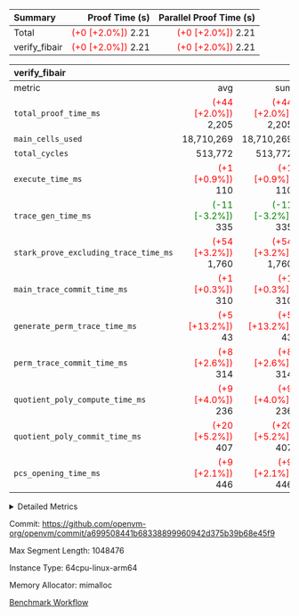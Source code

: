 | Summary | Proof Time (s) | Parallel Proof Time (s) |
|:---|---:|---:|
| Total | <span style='color: red'>(+0 [+2.0%])</span> 2.21 | <span style='color: red'>(+0 [+2.0%])</span> 2.21 |
| verify_fibair | <span style='color: red'>(+0 [+2.0%])</span> 2.21 | <span style='color: red'>(+0 [+2.0%])</span> 2.21 |


| verify_fibair |||||
|:---|---:|---:|---:|---:|
|metric|avg|sum|max|min|
| `total_proof_time_ms ` | <span style='color: red'>(+44 [+2.0%])</span> 2,205 | <span style='color: red'>(+44 [+2.0%])</span> 2,205 | <span style='color: red'>(+44 [+2.0%])</span> 2,205 | <span style='color: red'>(+44 [+2.0%])</span> 2,205 |
| `main_cells_used     ` |  18,710,269 |  18,710,269 |  18,710,269 |  18,710,269 |
| `total_cycles        ` |  513,772 |  513,772 |  513,772 |  513,772 |
| `execute_time_ms     ` | <span style='color: red'>(+1 [+0.9%])</span> 110 | <span style='color: red'>(+1 [+0.9%])</span> 110 | <span style='color: red'>(+1 [+0.9%])</span> 110 | <span style='color: red'>(+1 [+0.9%])</span> 110 |
| `trace_gen_time_ms   ` | <span style='color: green'>(-11 [-3.2%])</span> 335 | <span style='color: green'>(-11 [-3.2%])</span> 335 | <span style='color: green'>(-11 [-3.2%])</span> 335 | <span style='color: green'>(-11 [-3.2%])</span> 335 |
| `stark_prove_excluding_trace_time_ms` | <span style='color: red'>(+54 [+3.2%])</span> 1,760 | <span style='color: red'>(+54 [+3.2%])</span> 1,760 | <span style='color: red'>(+54 [+3.2%])</span> 1,760 | <span style='color: red'>(+54 [+3.2%])</span> 1,760 |
| `main_trace_commit_time_ms` | <span style='color: red'>(+1 [+0.3%])</span> 310 | <span style='color: red'>(+1 [+0.3%])</span> 310 | <span style='color: red'>(+1 [+0.3%])</span> 310 | <span style='color: red'>(+1 [+0.3%])</span> 310 |
| `generate_perm_trace_time_ms` | <span style='color: red'>(+5 [+13.2%])</span> 43 | <span style='color: red'>(+5 [+13.2%])</span> 43 | <span style='color: red'>(+5 [+13.2%])</span> 43 | <span style='color: red'>(+5 [+13.2%])</span> 43 |
| `perm_trace_commit_time_ms` | <span style='color: red'>(+8 [+2.6%])</span> 314 | <span style='color: red'>(+8 [+2.6%])</span> 314 | <span style='color: red'>(+8 [+2.6%])</span> 314 | <span style='color: red'>(+8 [+2.6%])</span> 314 |
| `quotient_poly_compute_time_ms` | <span style='color: red'>(+9 [+4.0%])</span> 236 | <span style='color: red'>(+9 [+4.0%])</span> 236 | <span style='color: red'>(+9 [+4.0%])</span> 236 | <span style='color: red'>(+9 [+4.0%])</span> 236 |
| `quotient_poly_commit_time_ms` | <span style='color: red'>(+20 [+5.2%])</span> 407 | <span style='color: red'>(+20 [+5.2%])</span> 407 | <span style='color: red'>(+20 [+5.2%])</span> 407 | <span style='color: red'>(+20 [+5.2%])</span> 407 |
| `pcs_opening_time_ms ` | <span style='color: red'>(+9 [+2.1%])</span> 446 | <span style='color: red'>(+9 [+2.1%])</span> 446 | <span style='color: red'>(+9 [+2.1%])</span> 446 | <span style='color: red'>(+9 [+2.1%])</span> 446 |



<details>
<summary>Detailed Metrics</summary>

|  | verify_program_compile_ms | total_cells | stark_prove_excluding_trace_time_ms | quotient_poly_compute_time_ms | quotient_poly_commit_time_ms | perm_trace_commit_time_ms | pcs_opening_time_ms | main_trace_commit_time_ms |
| --- | --- | --- | --- | --- | --- | --- | --- |
|  | 5 | 65,536 | 74 | 3 | 18 | 0 | 36 | 16 | 

| air_name | rows | quotient_deg | main_cols | interactions | constraints | cells |
| --- | --- | --- | --- | --- | --- | --- |
| AccessAdapterAir<2> |  | 4 |  | 5 | 11 |  | 
| AccessAdapterAir<4> |  | 4 |  | 5 | 11 |  | 
| AccessAdapterAir<8> |  | 4 |  | 5 | 11 |  | 
| FibonacciAir | 32,768 | 1 | 2 |  | 5 | 65,536 | 
| FriReducedOpeningAir |  | 4 |  | 31 | 52 |  | 
| NativePoseidon2Air<BabyBearParameters>, 1> |  | 4 |  | 176 | 555 |  | 
| PhantomAir |  | 4 |  | 3 | 4 |  | 
| ProgramAir |  | 1 |  | 1 | 4 |  | 
| VariableRangeCheckerAir |  | 1 |  | 1 | 4 |  | 
| VmAirWrapper<AluNativeAdapterAir, FieldArithmeticCoreAir> |  | 4 |  | 15 | 23 |  | 
| VmAirWrapper<BranchNativeAdapterAir, BranchEqualCoreAir<1> |  | 4 |  | 11 | 22 |  | 
| VmAirWrapper<JalNativeAdapterAir, JalCoreAir> |  | 4 |  | 7 | 6 |  | 
| VmAirWrapper<NativeAdapterAir<2, 0>, PublicValuesCoreAir> |  | 4 |  | 11 | 22 |  | 
| VmAirWrapper<NativeLoadStoreAdapterAir<1>, NativeLoadStoreCoreAir<1> |  | 4 |  | 15 | 16 |  | 
| VmAirWrapper<NativeLoadStoreAdapterAir<4>, NativeLoadStoreCoreAir<4> |  | 4 |  | 15 | 16 |  | 
| VmAirWrapper<NativeVectorizedAdapterAir<4>, FieldExtensionCoreAir> |  | 4 |  | 15 | 23 |  | 
| VmConnectorAir |  | 4 |  | 3 | 8 |  | 
| VolatileBoundaryAir |  | 4 |  | 4 | 16 |  | 

| group | trace_gen_time_ms | total_proof_time_ms | total_cycles | total_cells | stark_prove_excluding_trace_time_ms | quotient_poly_compute_time_ms | quotient_poly_commit_time_ms | perm_trace_commit_time_ms | pcs_opening_time_ms | main_trace_commit_time_ms | main_cells_used | generate_perm_trace_time_ms | execute_time_ms |
| --- | --- | --- | --- | --- | --- | --- | --- | --- | --- | --- | --- | --- | --- |
| verify_fibair | 335 | 2,205 | 513,772 | 43,401,880 | 1,760 | 236 | 407 | 314 | 446 | 310 | 18,710,269 | 43 | 110 | 

| group | air_name | rows | prep_cols | perm_cols | main_cols | cells |
| --- | --- | --- | --- | --- | --- | --- |
| verify_fibair | AccessAdapterAir<2> | 65,536 |  | 12 | 11 | 1,507,328 | 
| verify_fibair | AccessAdapterAir<4> | 32,768 |  | 12 | 13 | 819,200 | 
| verify_fibair | AccessAdapterAir<8> | 128 |  | 12 | 17 | 3,712 | 
| verify_fibair | FriReducedOpeningAir | 1,024 |  | 36 | 25 | 62,464 | 
| verify_fibair | NativePoseidon2Air<BabyBearParameters>, 1> | 16,384 |  | 216 | 399 | 10,076,160 | 
| verify_fibair | PhantomAir | 16,384 |  | 8 | 6 | 229,376 | 
| verify_fibair | ProgramAir | 8,192 |  | 8 | 10 | 147,456 | 
| verify_fibair | VariableRangeCheckerAir | 262,144 | 2 | 8 | 1 | 2,359,296 | 
| verify_fibair | VmAirWrapper<AluNativeAdapterAir, FieldArithmeticCoreAir> | 262,144 |  | 20 | 29 | 12,845,056 | 
| verify_fibair | VmAirWrapper<BranchNativeAdapterAir, BranchEqualCoreAir<1> | 131,072 |  | 16 | 23 | 5,111,808 | 
| verify_fibair | VmAirWrapper<JalNativeAdapterAir, JalCoreAir> | 16,384 |  | 12 | 9 | 344,064 | 
| verify_fibair | VmAirWrapper<NativeLoadStoreAdapterAir<1>, NativeLoadStoreCoreAir<1> | 131,072 |  | 24 | 22 | 6,029,312 | 
| verify_fibair | VmAirWrapper<NativeLoadStoreAdapterAir<4>, NativeLoadStoreCoreAir<4> | 16,384 |  | 24 | 31 | 901,120 | 
| verify_fibair | VmAirWrapper<NativeVectorizedAdapterAir<4>, FieldExtensionCoreAir> | 8,192 |  | 20 | 38 | 475,136 | 
| verify_fibair | VmConnectorAir | 2 | 1 | 8 | 4 | 24 | 
| verify_fibair | VolatileBoundaryAir | 131,072 |  | 8 | 11 | 2,490,368 | 

</details>


Commit: https://github.com/openvm-org/openvm/commit/a699508441b68338899960942d375b39b68e45f9

Max Segment Length: 1048476

Instance Type: 64cpu-linux-arm64

Memory Allocator: mimalloc

[Benchmark Workflow](https://github.com/openvm-org/openvm/actions/runs/13018981055)
